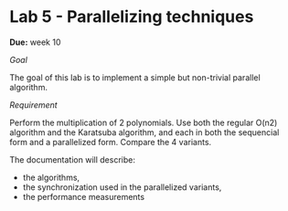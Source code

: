 # Lab 5 - Parallelizing techniques

**Due:** week 10

*Goal*

The goal of this lab is to implement a simple but non-trivial parallel algorithm.

*Requirement*

Perform the multiplication of 2 polynomials. Use both the regular O(n2) algorithm and the Karatsuba algorithm, and each in both the sequencial form and a parallelized form. Compare the 4 variants.

The documentation will describe:

* the algorithms,
* the synchronization used in the parallelized variants,
* the performance measurements
